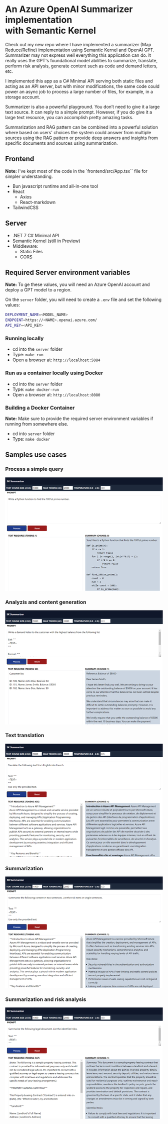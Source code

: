 # An Azure OpenAI Summarizer implementation<br/>with Semantic Kernel

Check out my new repo where I have implemented a summarizer (Map Reduce/Refine) implementation using Semantic Kernel and OpenAI GPT. Summarizer may not express well everything this application can do. It really uses the GPT's foundational model abilities to summarize, translate, perform risk analysis, generate content such as code and demand letters, etc.

I implemented this app as a C# Minimal API serving both static files and acting as an API server, but with minor modifications, the same code could power an async job to process a large number of files, for example, in a storage account.

Summarizer is also a powerful playground. You don’t need to give it a large text source. It can reply to a simple prompt. However, if you do give it a large text resource, you can accomplish pretty amazing tasks.

Summarization and RAG pattern can be combined into a powerful solution where based on users' choices the system could answer from multiple sources using the RAG pattern or provide deep answers and insights from specific documents and sources using summarization.

## Frontend

**Note:** I've kept most of the code in the `frontend/src/App.tsx`` file for simpler understanding.

- Bun javascript runtime and all-in-one tool
- React
  - Axios
  - React-markdown
- TailwindCSS

## Server

- .NET 7 C# Minimal API
- Semantic Kernel (still in Preview)
- Middleware:
  - Static Files
  - CORS

## Required Server environment variables

**Note:** To ge these values, you will need an Azure OpenAI account and deploy a GPT model to a region.

On the `server` folder, you will need to create a `.env` file and set the following values:

```bash
DEPLOYMENT_NAME=<MODEL_NAME>
ENDPOINT=https://<NAME>.openai.azure.com/
API_KEY=<API_KEY>
```

### Running locally

- cd into the `server` folder
- Type: `make run`
- Open a browser at: `http://localhost:5084`

### Run as a container locally using Docker

- cd into the `server` folder
- Type: `make docker-run`
- Open a browser at: `http://localhost:8080`

### Building a Docker Container

**Note:** Make sure to provide the required server environment variables if running from somewhere else.

- cd into `server` folder
- Type: `make docker`

## Samples use cases

### Process a simple query

![Picture shows an image of a answer to a simple prompt](images/sksm-1.png)

### Analyzis and content generation

![Picture shows the system finding a delinquent customer and writing a letter](images/sksm-2.png)

### Text translation

![Picture shows an image of a text document being translated from English to Urdu](images/sksm-3.png)

### Summarization

![Picture shows of a document being summarized.](images/sksm-4.png)

### Summarization and risk analysis

![Picture shows a legal document being summarized and analyzed for risks.](images/sksm-5.png)
